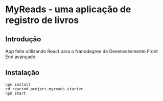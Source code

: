 # MyReads - uma aplicação de registro de livros

## Introdução
App feita utilizando React para o Nanodegree de Desenvolvimento Front End avançado.

## Instalação

```
npm install
cd reactnd-project-myreads-starter
npm start
```
